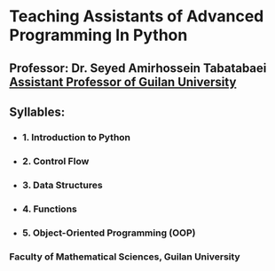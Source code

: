# Teaching Assistants of Advanced Programming In Python 
## Professor: Dr. Seyed Amirhossein Tabatabaei [Assistant Professor of Guilan University](https://scholar.google.com/citations?hl=en&user=HEBT11YAAAAJ&view_op=list_works&sortby=pubdate)
## Syllables:  
- ###  1. Introduction to Python
- ###  2. Control Flow
- ###  3. Data Structures
- ###  4. Functions
- ###  5. Object-Oriented Programming (OOP)


### Faculty of Mathematical Sciences, Guilan University 

